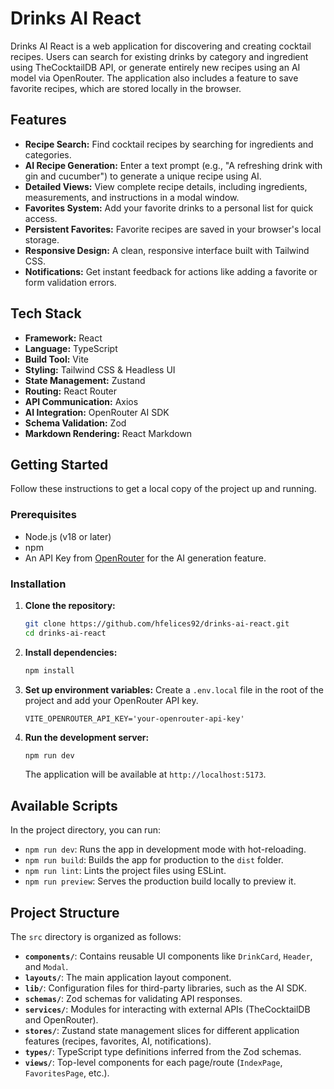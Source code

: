 # Drinks AI React


Drinks AI React is a web application for discovering and creating cocktail recipes. Users can search for existing drinks by category and ingredient using TheCocktailDB API, or generate entirely new recipes using an AI model via OpenRouter. The application also includes a feature to save favorite recipes, which are stored locally in the browser.

## Features

*   **Recipe Search:** Find cocktail recipes by searching for ingredients and categories.
*   **AI Recipe Generation:** Enter a text prompt (e.g., "A refreshing drink with gin and cucumber") to generate a unique recipe using AI.
*   **Detailed Views:** View complete recipe details, including ingredients, measurements, and instructions in a modal window.
*   **Favorites System:** Add your favorite drinks to a personal list for quick access.
*   **Persistent Favorites:** Favorite recipes are saved in your browser's local storage.
*   **Responsive Design:** A clean, responsive interface built with Tailwind CSS.
*   **Notifications:** Get instant feedback for actions like adding a favorite or form validation errors.

## Tech Stack

*   **Framework:** React
*   **Language:** TypeScript
*   **Build Tool:** Vite
*   **Styling:** Tailwind CSS & Headless UI
*   **State Management:** Zustand
*   **Routing:** React Router
*   **API Communication:** Axios
*   **AI Integration:** OpenRouter AI SDK
*   **Schema Validation:** Zod
*   **Markdown Rendering:** React Markdown

## Getting Started

Follow these instructions to get a local copy of the project up and running.

### Prerequisites

*   Node.js (v18 or later)
*   npm
*   An API Key from [OpenRouter](https://openrouter.ai/) for the AI generation feature.

### Installation

1.  **Clone the repository:**
    ```sh
    git clone https://github.com/hfelices92/drinks-ai-react.git
    cd drinks-ai-react
    ```

2.  **Install dependencies:**
    ```sh
    npm install
    ```

3.  **Set up environment variables:**
    Create a `.env.local` file in the root of the project and add your OpenRouter API key.

    ```
    VITE_OPENROUTER_API_KEY='your-openrouter-api-key'
    ```

4.  **Run the development server:**
    ```sh
    npm run dev
    ```
    The application will be available at `http://localhost:5173`.

## Available Scripts

In the project directory, you can run:

*   `npm run dev`: Runs the app in development mode with hot-reloading.
*   `npm run build`: Builds the app for production to the `dist` folder.
*   `npm run lint`: Lints the project files using ESLint.
*   `npm run preview`: Serves the production build locally to preview it.

## Project Structure

The `src` directory is organized as follows:

*   **`components/`**: Contains reusable UI components like `DrinkCard`, `Header`, and `Modal`.
*   **`layouts/`**: The main application layout component.
*   **`lib/`**: Configuration files for third-party libraries, such as the AI SDK.
*   **`schemas/`**: Zod schemas for validating API responses.
*   **`services/`**: Modules for interacting with external APIs (TheCocktailDB and OpenRouter).
*   **`stores/`**: Zustand state management slices for different application features (recipes, favorites, AI, notifications).
*   **`types/`**: TypeScript type definitions inferred from the Zod schemas.
*   **`views/`**: Top-level components for each page/route (`IndexPage`, `FavoritesPage`, etc.).